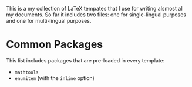 This is a my collection of LaTeX tempates that I use for writing alsmost all my documents. So far it includes two files: one for single-lingual 
purposes and one for multi-lingual purposes.

Common Packages
=====================

This list includes packages that are pre-loaded in every template:

* `mathtools`
* `enumitem` (with the `inline` option)

